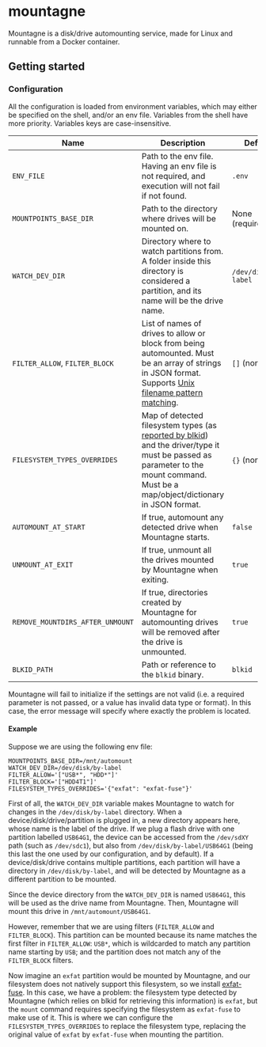 # mountagne

Mountagne is a disk/drive automounting service, made for Linux and runnable from a Docker container.

## Getting started

### Configuration

All the configuration is loaded from environment variables, which may either be specified on the shell, and/or an env file.
Variables from the shell have more priority. Variables keys are case-insensitive.

<!-- TODO: Statement about nomenclature of drive/device/disk/partition and normalization -->

| Name                             | Description                                                                                                                                                                                                                                                   | Default              |
|----------------------------------|---------------------------------------------------------------------------------------------------------------------------------------------------------------------------------------------------------------------------------------------------------------|----------------------|
| `ENV_FILE`                       | Path to the env file. Having an env file is not required, and execution will not fail if not found.                                                                                                                                                           | `.env`               |
| `MOUNTPOINTS_BASE_DIR`           | Path to the directory where drives will be mounted on.                                                                                                                                                                                                        | None (required)      |
| `WATCH_DEV_DIR`                  | Directory where to watch partitions from. A folder inside this directory is considered a partition, and its name will be the drive name.                                                                                                                      | `/dev/disk/by-label` |
| `FILTER_ALLOW`, `FILTER_BLOCK`   | List of names of drives to allow or block from being automounted. Must be an array of strings in JSON format. Supports [Unix filename pattern matching](https://docs.python.org/3/library/fnmatch.html).                                                      | `[]` (none)          |
| `FILESYSTEM_TYPES_OVERRIDES`     | Map of detected filesystem types (as [reported by blkid](https://www.baeldung.com/linux/find-system-type#3-using-the-blkid-command)) and the driver/type it must be passed as parameter to the mount command. Must be a map/object/dictionary in JSON format. | `{}` (none)          |
| `AUTOMOUNT_AT_START`             | If true, automount any detected drive when Mountagne starts.                                                                                                                                                                                                  | `false`              |
| `UNMOUNT_AT_EXIT`                | If true, unmount all the drives mounted by Mountagne when exiting.                                                                                                                                                                                            | `true`               |
| `REMOVE_MOUNTDIRS_AFTER_UNMOUNT` | If true, directories created by Mountagne for automounting drives will be removed after the drive is unmounted.                                                                                                                                               | `true`               |
| `BLKID_PATH`                     | Path or reference to the `blkid` binary.                                                                                                                                                                                                                      | `blkid`              |

Mountagne will fail to initialize if the settings are not valid (i.e. a required parameter is not passed, or a value has invalid data type or format).
In this case, the error message will specify where exactly the problem is located.

#### Example

Suppose we are using the following env file:

```dotenv
MOUNTPOINTS_BASE_DIR=/mnt/automount
WATCH_DEV_DIR=/dev/disk/by-label
FILTER_ALLOW='["USB*", "HDD*"]'
FILTER_BLOCK='["HDD4T1"]'
FILESYSTEM_TYPES_OVERRIDES='{"exfat": "exfat-fuse"}'
```

First of all, the `WATCH_DEV_DIR` variable makes Mountagne to watch for changes in the `/dev/disk/by-label` directory.
When a device/disk/drive/partition is plugged in, a new directory appears here, whose name is the label of the drive.
If we plug a flash drive with one partition labelled `USB64G1`, the device can be accessed from the `/dev/sdXY` path (such as `/dev/sdc1`), but also from `/dev/disk/by-label/USB64G1` (being this last the one used by our configuration, and by default).
If a device/disk/drive contains multiple partitions, each partition will have a directory in `/dev/disk/by-label`, and will be detected by Mountagne as a different partition to be mounted.

Since the device directory from the `WATCH_DEV_DIR` is named `USB64G1`, this will be used as the drive name from Mountagne.
Then, Mountagne will mount this drive in `/mnt/automount/USB64G1`.

However, remember that we are using filters (`FILTER_ALLOW` and `FILTER_BLOCK`).
This partition can be mounted because its name matches the first filter in `FILTER_ALLOW`: `USB*`, which is wildcarded to match any partition name starting by `USB`;
and the partition does not match any of the `FILTER_BLOCK` filters.

Now imagine an `exfat` partition would be mounted by Mountagne, and our filesystem does not natively support this filesystem, so we install [exfat-fuse](https://github.com/relan/exfat).
In this case, we have a problem: the filesystem type detected by Mountagne (which relies on blkid for retrieving this information) is `exfat`, but the `mount` command requires specifying the filesystem as `exfat-fuse` to make use of it.
This is where we can configure the `FILESYSTEM_TYPES_OVERRIDES` to replace the filesystem type, replacing the original value of `exfat` by `exfat-fuse` when mounting the partition.
